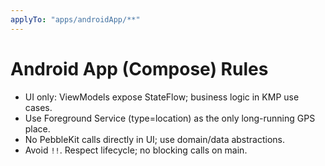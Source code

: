```yaml
---
applyTo: "apps/androidApp/**"
---
```


# Android App (Compose) Rules
- UI only: ViewModels expose StateFlow; business logic in KMP use cases.
- Use Foreground Service (type=location) as the only long-running GPS place.
- No PebbleKit calls directly in UI; use domain/data abstractions.
- Avoid `!!`. Respect lifecycle; no blocking calls on main.